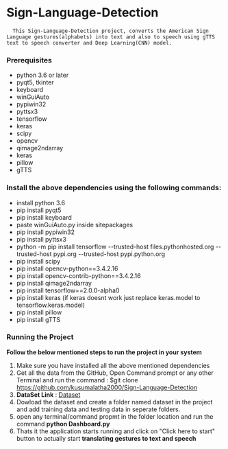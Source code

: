 # Sign-Language-Detection

      This Sign-Language-Detection project, converts the American Sign Language gestures(alphabets) into text and also to speech using gTTS text to speech converter and Deep Learning(CNN) model.  

### Prerequisites

* python 3.6 or later
* pyqt5, tkinter
* keyboard
* winGuiAuto
* pypiwin32
* pyttsx3
* tensorflow
* keras
* scipy
* opencv
* qimage2ndarray
* keras
* pillow
* gTTS

### Install the above dependencies using the following commands:
* install python 3.6
* pip install pyqt5
* pip install keyboard
* paste winGuiAuto.py inside sitepackages
* pip install pypiwin32
* pip install pyttsx3
* python -m pip install tensorflow --trusted-host files.pythonhosted.org --trusted-host pypi.org --trusted-host pypi.python.org
* pip install scipy
* pip install opencv-python==3.4.2.16
* pip install opencv-contrib-python==3.4.2.16
* pip install qimage2ndarray
* pip install tensorflow==2.0.0-alpha0
* pip install keras (if keras doesnt work just replace keras.model to tensorflow.keras.model)
* pip install pillow
* pip install gTTS

### Running the Project
**Follow the below mentioned steps to run the project in your system**

1. Make sure you have installed all the above mentioned dependencies
2. Get all the data from the GitHub, Open Command prompt or any other Terminal and run the command :
  $git clone https://github.com/kusumalatha2000/Sign-Language-Detection
3. **DataSet Link** : [Dataset](https://drive.google.com/drive/folders/1oMD7Dp6nTs2OK_aNbtZfT1y-SrCNBJn4?usp=sharing)
4. Dowload the dataset and create a folder named dataset in the project and add training data and testing data in seperate folders.
5. open any terminal/command propmt in the folder location and run the command **python Dashboard.py**
6. Thats it the application starts running and click on "Click here to start" button to actually start **translating gestures to text and speech**




